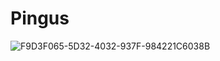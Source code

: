 # Pingus
  
![F9D3F065-5D32-4032-937F-984221C6038B](https://user-images.githubusercontent.com/78933889/191453389-129e7144-299e-4455-8f29-1e890eb58bfb.png)
